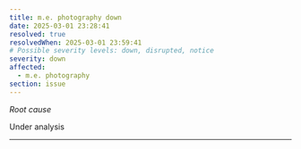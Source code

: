 ```yaml
---
title: m.e. photography down
date: 2025-03-01 23:28:41
resolved: true
resolvedWhen: 2025-03-01 23:59:41
# Possible severity levels: down, disrupted, notice
severity: down
affected:
  - m.e. photography
section: issue
---
```


*Root cause*

Under analysis

---


